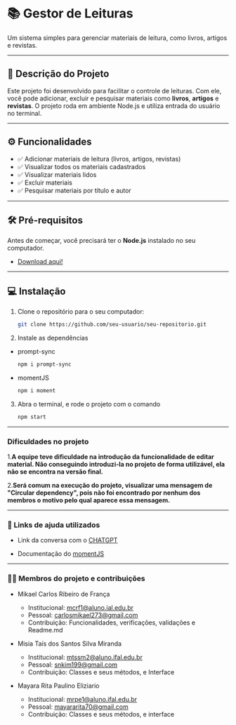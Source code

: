 # 📚 Gestor de Leituras

Um sistema simples para gerenciar materiais de leitura, como livros, artigos e revistas.

---

## 📝 Descrição do Projeto

Este projeto foi desenvolvido para facilitar o controle de leituras. Com ele, você pode adicionar, excluir e pesquisar materiais como **livros**, **artigos** e **revistas**. O projeto roda em ambiente Node.js e utiliza entrada do usuário no terminal.

---

## ⚙️ Funcionalidades

- ✅ Adicionar materiais de leitura (livros, artigos, revistas)
- ✅ Visualizar todos os materiais cadastrados
- ✅ Visualizar materiais lidos
- ✅ Excluir materiais
- ✅ Pesquisar materiais por título e autor

---

## 🛠️ Pré-requisitos

Antes de começar, você precisará ter o **Node.js** instalado no seu computador.

- [Download aqui!](https://nodejs.org/)

---

## 💻 Instalação

1. Clone o repositório para o seu computador:

   ```bash
   git clone https://github.com/seu-usuario/seu-repositorio.git
2. Instale as dependências

 - prompt-sync
   ```bash
   npm i prompt-sync

 - momentJS
   ```bash
   npm i moment

3. Abra o terminal, e rode o projeto com o comando
   ```bash
   npm start


---

### Dificuldades no projeto

1.**A equipe teve dificuldade na introdução da funcionalidade de **editar material**. Não conseguindo introduzi-la no projeto de forma utilizável, ela não se encontra na versão final.**

2.**Será comum na execução do projeto, visualizar uma mensagem de **"Circular dependency"**, pois não foi encontrado por nenhum dos membros o motivo pelo qual aparece essa mensagem.**

---

### 📎 Links de ajuda utilizados

- Link da conversa com o [CHATGPT](https://chatgpt.com/share/6762189a-42f4-8001-931a-2cb034aa7987)

- Documentação do [momentJS](https://momentjs.com/docs/)

---

### 🧑‍💻 Membros do projeto e contribuições

- Mikael Carlos Ribeiro de França
  - Institucional: mcrf1@aluno.ial.edu.br
  - Pessoal: carlosmikael273@gmail.com
  - Contribuição: Funcionalidades, verificações, validações e Readme.md

- Misia Taís dos Santos Silva Miranda 
  - Institucional: mtssm2@aluno.ifal.edu.br 
  - Pessoal: snkim199@gmail.com
  - Contribuição: Classes e seus métodos, e Interface

- Mayara Rita Paulino Eliziario
  - Institucional: mrpe1@aluno.ifal.edu.br
  - Pessoal: mayararita70@gmail.com
  - Contribuição: Classes e seus métodos, e interface














